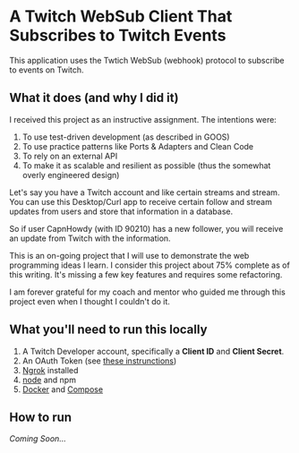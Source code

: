 # A Twitch WebSub Client That Subscribes to Twitch Events

This application uses the Twtich WebSub (webhook) protocol to subscribe to events on Twitch.

## What it does (and why I did it)

I received this project as an instructive assignment. The intentions were:

1. To use test-driven development (as described in GOOS)
2. To use practice patterns like Ports & Adapters and Clean Code
3. To rely on an external API
4. To make it as scalable and resilient as possible (thus the somewhat overly engineered design)

Let's say you have a Twitch account and like certain streams and stream. You can use this Desktop/Curl app to receive certain follow and stream updates from users and store that information in a database.

So if user CapnHowdy (with ID 90210) has a new follower, you will receive an update from Twitch with the information.

This is an on-going project that I will use to demonstrate the web programming ideas I learn. I consider this project about 75% complete as of this writing. It's missing a few key features and requires some refactoring.

I am forever grateful for my coach and mentor who guided me through this project even when I thought I couldn't do it.

## What you'll need to run this locally

1. A Twitch Developer account, specifically a **Client ID** and **Client Secret**.
2. An OAuth Token (see [these instrunctions](https://dev.twitch.tv/docs/authentication/getting-tokens-oauth#oauth-client-credentials-flow))
3. [Ngrok](https://ngrok.com/) installed
4. [node](https://nodejs.org/en/) and npm
5. [Docker](https://www.docker.com/) and [Compose](https://docs.docker.com/compose/)

## How to run

_Coming Soon..._
